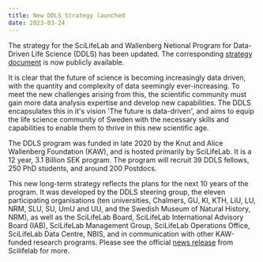```yaml
---
title: New DDLS Strategy launched
date: 2023-03-24
---
```


The strategy for the SciLifeLab and Wallenberg Netional Program for Data-Driven Life Science (DDLS) has been updated. The corresponding [strategy document](https://www.scilifelab.se/data-driven/ddls-strategy) is now publicly available.

It is clear that the future of science is becoming increasingly data driven, with the quantity and complexity of data seemingly ever-increasing. To meet the new challenges arising from this, the scientific community must gain more data analysis expertise and develop new capabilities. The DDLS encapsulates this in it's vision 'The future is data-driven', and aims to equip the life science community of Sweden with the necessary skills and capabilities to enable them to thrive in this new scientific age.

The DDLS program was funded in late 2020 by the Knut and Alice Wallenberg Foundation (KAW), and is hosted primarily by SciLifeLab. It is a 12 year, 3.1 Billion SEK program. The program will recruit 39 DDLS fellows, 250 PhD students, and around 200 Postdocs.

This new long-term strategy reflects the plans for the next 10 years of the program. It was developed by the DDLS steering group, the eleven participating organisations (ten universities, Chalmers, GU, KI, KTH, LiU, LU, NRM, SLU, SU, UmU and UU, and the Swedish Museum of Natural History, NRM), as well as the SciLifeLab Board, SciLifeLab International Advisory Board (IAB), SciLifeLab Management Group, SciLifeLab Operations Office, SciLifeLab Data Centre, NBIS, and in communication with other KAW-funded research programs. Please see the official [news release](https://www.scilifelab.se/news/updated-ddls-strategy-launched/?utm_campaign=nyhetsbrev&utm_medium=email&utm_source=apsis) from Scilifelab for more.

